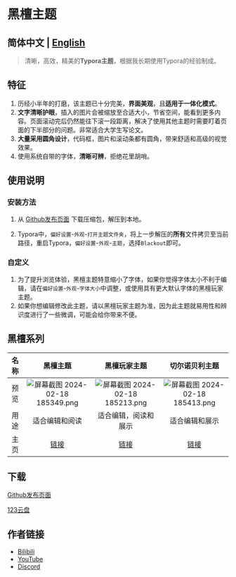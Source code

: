 # 黑檀主题

## 简体中文 | [English](README.md)

> 清晰，高效，精美的**Typora主题**，根据我长期使用Typora的经验制成。

## 特征

1. 历经小半年的打磨，该主题已十分完美，**界面美观**，且**适用于一体化模式**。
2. **文字清晰护眼**，插入的图片会被缩放至合适大小，节省空间，能看到更多内容。页面滚动完后仍然能往下滚一段距离，解决了使用其他主题时需要盯着页面的下半部分的问题。非常适合大学生写论文。
3. **大量采用圆角设计**，代码框，图片和滚动条都有圆角，带来舒适和高级的视觉效果。
4. 使用系统自带的字体，**清晰可辨**，拒绝花里胡哨。

## 使用说明

### 安装方法

1. 从 [Github发布页面](https://github.com/obscurefreeman/typora_theme_blackout/releases) 下载压缩包，解压到本地。

2. Typora中，`偏好设置`-`外观`-`打开主题文件夹`，将上一步解压的**所有**文件拷贝至当前路径，重启Typora，`偏好设置`-`外观`-`主题`，选择`Blackout`即可。

### 自定义

1. 为了提升浏览体验，黑檀主题特意缩小了字体，如果你觉得字体太小不利于编辑，请在`偏好设置`-`外观`-`字体大小`中调整，或使用具有更大默认字体的黑檀玩家主题。
2. 如果你想编辑修改此主题，请以黑檀玩家主题为准，因为此主题就易用性和辨识度进行了一些微调，可能会给你带来不便。

## 黑檀系列

| 名称 |                           黑檀主题                           |                         黑檀玩家主题                         |                        切尔诺贝利主题                        |
| :--: | :----------------------------------------------------------: | :----------------------------------------------------------: | :----------------------------------------------------------: |
| 预览 | ![屏幕截图 2024-02-18 185349.png](https://github.com/obscurefreeman/typora_theme_blackout/assets/119153032/1965cfd5-2d4b-4422-86d1-11c225c399ee) | ![屏幕截图 2024-02-18 185213.png](https://github.com/obscurefreeman/typora_theme_blackout/assets/119153032/4e33cc82-2789-4df3-a388-e7d1599955ff) | ![屏幕截图 2024-02-18 185413.png](https://github.com/obscurefreeman/typora_theme_blackout/assets/119153032/4f0f41e3-2efe-4fa2-934c-1d714e2acc41) |
| 用途 |                        适合编辑和阅读                        |                     适合编辑，阅读和展示                     |                        适合编辑和展示                        |
| 主页 | [链接](https://obscurefreeman.github.io/typora_theme_blackout/zh/) | [链接](https://obscurefreeman.github.io/typora_theme_blackout/zh/blackoutgamer) | [链接](https://obscurefreeman.github.io/typora_theme_blackout/zh/chernobyl) |

## 下载

[Github发布页面](https://github.com/obscurefreeman/typora_theme_blackout/releases)

[123云盘](https://www.123pan.com/s/llEeVv-ESYYd.html)

## 作者链接

- [Bilibili](https://space.bilibili.com/523837807)
- [YouTube](https://www.youtube.com/channel/UCw_S5zgJ6ikGSXtFeAvVK8Q)
- [Discord](https://discord.gg/zbX7nQa8xF)
